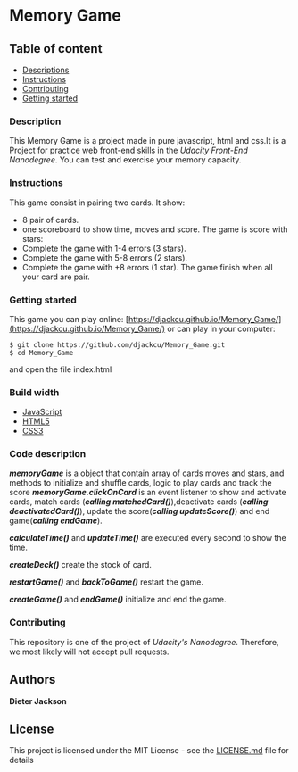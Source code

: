 # Memory Game

## Table of content
* [Descriptions](#description)
* [Instructions](#instructions)
* [Contributing](#contributing)
* [Getting started](#getting-started)

### Description
This Memory Game is a project made in pure javascript, html and css.It is a Project for practice web front-end skills in the _Udacity Front-End Nanodegree_.
You can test and exercise your memory capacity.

### Instructions 
This game consist in pairing two cards. It show:
* 8 pair of cards.
* one scoreboard to show time, moves and score.
The game is score with stars:
* Complete the game with 1-4 errors (3 stars).
* Complete the game with 5-8 errors (2 stars).
* Complete the game with +8 errors (1 star).
The game finish when all your card are pair.


### Getting started
This game you can play online:
[https://djackcu.github.io/Memory_Game/](https://djackcu.github.io/Memory_Game/)
or can play in your computer:
```
$ git clone https://github.com/djackcu/Memory_Game.git
$ cd Memory_Game
```

and open the file index.html 
### Build width
* [JavaScript](https://www.javascript.com/)
* [HTML5](https://www.w3.org/TR/html5/)
* [CSS3](https://www.w3.org/TR/css3-roadmap/)

### Code description
**_memoryGame_** is a object that contain array of cards moves and stars, and methods to initialize and shuffle cards, logic to play cards and track the score
**_memoryGame.clickOnCard_** is an event listener to show and activate cards, match cards (**_calling matchedCard()_**),deactivate cards (**_calling deactivatedCard()_**), update the score(**_calling updateScore()_**) and end game(**_calling endGame_**).

**_calculateTime()_** and **_updateTime()_**  are executed every second to show the time.

**_createDeck()_**  create the stock of card.

**_restartGame()_** and **_backToGame()_** restart the game.

**_createGame()_** and **_endGame()_** initialize and end the game.

### Contributing
This repository is one of the project of _Udacity's Nanodegree_. Therefore, we most likely will not accept pull requests. 

## Authors

**Dieter Jackson**

## License

This project is licensed under the MIT License - see the [LICENSE.md](LICENSE.md) file for details